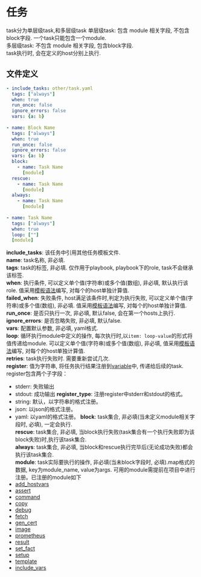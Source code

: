 # 任务
task分为单层级task,和多层级task
单层级task: 包含 module 相关字段, 不包含block字段. 一个task只能包含一个module.   
多层级task: 不包含 module 相关字段, 包含block字段.  
task执行时, 会在定义的host分别上执行.  
## 文件定义
```yaml
- include_tasks: other/task.yaml
  tags: ["always"]
  when: true
  run_once: false
  ignore_errors: false
  vars: {a: b}
  
- name: Block Name
  tags: ["always"]
  when: true
  run_once: false
  ignore_errors: false
  vars: {a: b}
  block:
    - name: Task Name
      [module]
  rescue:
    - name: Task Name
      [module]
  always:
    - name: Task Name
      [module]
  
- name: Task Name
  tags: ["always"]
  when: true
  loop: [""]
  [module]
```
**include_tasks**: 该任务中引用其他任务模板文件.  
**name**: task名称, 非必填.   
**tags**: task的标签, 非必填. 仅作用于playbook, playbook下的role, task不会继承该标签.  
**when**: 执行条件, 可以定义单个值(字符串)或多个值(数组), 非必填, 默认执行该role. 值采用[模板语法](101-syntax.md)编写, 对每个的host单独计算值.  
**failed_when**: 失败条件, host满足该条件时,判定为执行失败, 可以定义单个值(字符串)或多个值(数组), 非必填. 值采用[模板语法](101-syntax.md)编写, 对每个的host单独计算值.  
**run_once**: 是否只执行一次, 非必填, 默认false, 会在第一个hosts上执行.   
**ignore_errors**: 是否忽略失败, 非必填, 默认false.   
**vars**: 配置默认参数, 非必填, yaml格式.  
**loop**: 循环执行module中定义的操作, 每次执行时,以`item: loop-value`的形式将值传递给module. 可以定义单个值(字符串)或多个值(数组), 非必填, 值采用[模板语法](101-syntax.md)编写, 对每个的host单独计算值.  
**retries**: task执行失败时. 需要重新尝试几次.  
**register**: 值为字符串, 将任务执行结果注册到[variable](201-variable.md)中, 传递给后续的task. register包含两个子字段： 
- stderr: 失败输出
- stdout: 成功输出
**register_type**: 注册register中stderr和stdout的格式。
- string: 默认，以字符串的格式注册。
- json: 以json的格式注册。
- yaml: 以yaml的格式注册。
**block**: task集合, 非必填(当未定义module相关字段时, 必填), 一定会执行.  
**rescue**: task集合, 非必填, 当block执行失败(task集合有一个执行失败即为该block失败)时,执行该task集合.   
**always**: task集合, 非必填, 当block和rescue执行完毕后(无论成功失败)都会执行该task集合.  
**module**: task实际要执行的操作, 非必填(当未block字段时, 必填).map格式的数据, key为module_name, value为args. 可用的module需提前在项目中进行注册。已注册的module如下
- [add_hostvars](modules/add_hostvars.md)
- [assert](modules/assert.md)
- [command](modules/command.md)
- [copy](modules/copy.md)
- [debug](modules/debug.md)
- [fetch](modules/fetch.md)
- [gen_cert](modules/gen_cert.md)
- [image](modules/image.md)
- [prometheus](modules/prometheus.md)
- [result](modules/result.md)
- [set_fact](modules/set_fact.md)
- [setup](modules/setup.md)
- [template](modules/template.md)
- [include_vars](modules/include_vars.md)